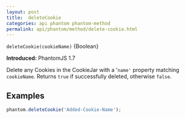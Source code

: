 ```yaml
---
layout: post
title:  deleteCookie
categories: api phantom phantom-method
permalink: api/phantom/method/delete-cookie.html
---
```


`deleteCookie(cookieName)` {Boolean}

**Introduced:** PhantomJS 1.7

Delete any Cookies in the CookieJar with a '`name'` property matching `cookieName`. Returns `true` if successfully deleted, otherwise `false`.

## Examples

```javascript
phantom.deleteCookie('Added-Cookie-Name');
```








